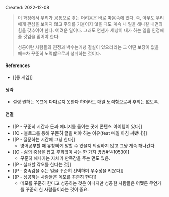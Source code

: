 Created: 2022-12-08

>이 과정에서 우리가 공통으로 겪는 어려움은 바로 마음속에 있다. 즉, 아무도 우리에게 관심을 보이지 않고 주의를 기울이지 않을 때도 계속 내 일을 해나갈 내면의 힘을 갖추어야 한다. 어려운 일이다. 그래도 언젠가 세상이 내가 하는 일을 인정해 줄 것임을 믿어야 한다.
>
>성공이란 사람들의 인정과 박수는커녕 결실이 있으리라는 그 어떤 보장이 없을 때조차 꾸준히 노력함으로써 성취하는 것이다.

#### References
- [[롱 게임]]

#### 생각
- 설령 원하는 목표에 다다르지 못한다 하더라도 매일 노력함으로써 후회는 없도록.

#### 연결
- [[P - 꾸준히 시간과 돈과 에너지를 들이는 곳에 콘텐츠 아이템이 있다]]
- [[O - 블로그를 통해 꾸준히 글을 써야 하는 이유(feat 매일 아침 써봤니)]]
- [[P - 질문하는 시간에 그냥 한다]]
    - 영어공부할 때 유창하게 말할 수 있을지 의심하지 않고 그냥 계속 해나간다.
- [[O - 삶의 중심을 잡고 후회없이 사는 한 가지 방법#^410530]]
    - 꾸준히 해나가는 자체가 만족감을 주는 면도 있음.
- [[P - 실패할 각오를 한다는 것]]
- [[P - 충족감을 주는 일을 꾸준히 선택하며 우수성을 키운다]]
- [[P - 성공하는 사람들은 메모를 꾸준히 한다]]
    - 메모를 꾸준히 한다고 성공하는 것은 아니지만 성공한 사람들은 어쨌든 무언가를 꾸준히 한 사람들이라는 것이 중요.